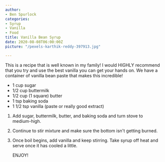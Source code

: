 ```yaml
---
author:
- Ben Spurlock
categories:
- Syrup
- Vanilla
- Food
title: Vanilla Bean Syrup
date: 2020-08-08T06:00:00Z
picture: "/pexels-karthik-reddy-397913.jpg"

---
```

This is a recipe that is well known in my family! I would HIGHLY recommend that you try and use the best vanilla you can get your hands on. We have a container of vanilla bean paste that makes this incredible!

* 1 cup sugar
* 1/2 cup buttermilk
* 1/2 cup (1 square) butter
* 1 tsp baking soda
* 1 1/2 tsp vanilla (paste or really good extract)

1. Add sugar, buttermilk, butter, and baking soda and turn stove to medium-high.
2. Continue to stir mixture and make sure the bottom isn't getting burned.
3. Once boil begins, add vanilla and keep stirring. Take syrup off heat and serve once it has cooled a little.   
     
   ENJOY!